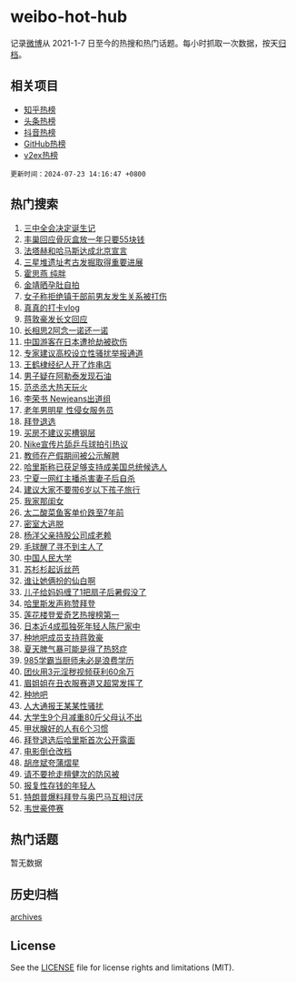 # weibo-hot-hub

记录[微博](https://www.weibo.com)从 2021-1-7 日至今的热搜和热门话题。每小时抓取一次数据，按天[归档](archives)。

## 相关项目

- [知乎热榜](https://github.com/lonnyzhang423/zhihu-hot-hub)
- [头条热榜](https://github.com/lonnyzhang423/toutiao-hot-hub)
- [抖音热榜](https://github.com/lonnyzhang423/douyin-hot-hub)
- [GitHub热榜](https://github.com/lonnyzhang423/github-hot-hub)
- [v2ex热榜](https://github.com/lonnyzhang423/v2ex-hot-hub)


`更新时间：2024-07-23 14:16:47 +0800`

## 热门搜索

1. [三中全会决定诞生记](https://m.weibo.cn/search?containerid=100103type%3D1%26t%3D10%26q%3D%23%E4%B8%89%E4%B8%AD%E5%85%A8%E4%BC%9A%E5%86%B3%E5%AE%9A%E8%AF%9E%E7%94%9F%E8%AE%B0%23&stream_entry_id=51&isnewpage=1&extparam=seat%3D1%26filter_type%3Drealtimehot%26stream_entry_id%3D51%26c_type%3D51%26pos%3D0%26q%3D%2523%25E4%25B8%2589%25E4%25B8%25AD%25E5%2585%25A8%25E4%25BC%259A%25E5%2586%25B3%25E5%25AE%259A%25E8%25AF%259E%25E7%2594%259F%25E8%25AE%25B0%2523%26cate%3D10103%26dgr%3D0%26display_time%3D1721715406%26pre_seqid%3D1721715406452026659147)
1. [丰巢回应骨灰盒放一年只要55块钱](https://m.weibo.cn/search?containerid=100103type%3D1%26t%3D10%26q%3D%23%E4%B8%B0%E5%B7%A2%E5%9B%9E%E5%BA%94%E9%AA%A8%E7%81%B0%E7%9B%92%E6%94%BE%E4%B8%80%E5%B9%B4%E5%8F%AA%E8%A6%8155%E5%9D%97%E9%92%B1%23&stream_entry_id=31&isnewpage=1&extparam=seat%3D1%26q%3D%2523%25E4%25B8%25B0%25E5%25B7%25A2%25E5%259B%259E%25E5%25BA%2594%25E9%25AA%25A8%25E7%2581%25B0%25E7%259B%2592%25E6%2594%25BE%25E4%25B8%2580%25E5%25B9%25B4%25E5%258F%25AA%25E8%25A6%258155%25E5%259D%2597%25E9%2592%25B1%2523%26dgr%3D0%26pos%3D0%26stream_entry_id%3D31%26filter_type%3Drealtimehot%26realpos%3D1%26c_type%3D31%26flag%3D2%26lcate%3D5001%26cate%3D5001%26band_rank%3D1%26display_time%3D1721715406%26pre_seqid%3D1721715406452026659147)
1. [法塔赫和哈马斯达成北京宣言](https://m.weibo.cn/search?containerid=100103type%3D1%26t%3D10%26q%3D%23%E6%B3%95%E5%A1%94%E8%B5%AB%E5%92%8C%E5%93%88%E9%A9%AC%E6%96%AF%E8%BE%BE%E6%88%90%E5%8C%97%E4%BA%AC%E5%AE%A3%E8%A8%80%23&stream_entry_id=31&isnewpage=1&extparam=seat%3D1%26q%3D%2523%25E6%25B3%2595%25E5%25A1%2594%25E8%25B5%25AB%25E5%2592%258C%25E5%2593%2588%25E9%25A9%25AC%25E6%2596%25AF%25E8%25BE%25BE%25E6%2588%2590%25E5%258C%2597%25E4%25BA%25AC%25E5%25AE%25A3%25E8%25A8%2580%2523%26dgr%3D0%26pos%3D1%26stream_entry_id%3D31%26filter_type%3Drealtimehot%26realpos%3D2%26c_type%3D31%26flag%3D0%26lcate%3D5001%26cate%3D5001%26band_rank%3D2%26display_time%3D1721715406%26pre_seqid%3D1721715406452026659147)
1. [三星堆遗址考古发掘取得重要进展](https://m.weibo.cn/search?containerid=100103type%3D1%26t%3D10%26q%3D%23%E4%B8%89%E6%98%9F%E5%A0%86%E9%81%97%E5%9D%80%E8%80%83%E5%8F%A4%E5%8F%91%E6%8E%98%E5%8F%96%E5%BE%97%E9%87%8D%E8%A6%81%E8%BF%9B%E5%B1%95%23&stream_entry_id=31&isnewpage=1&extparam=seat%3D1%26q%3D%2523%25E4%25B8%2589%25E6%2598%259F%25E5%25A0%2586%25E9%2581%2597%25E5%259D%2580%25E8%2580%2583%25E5%258F%25A4%25E5%258F%2591%25E6%258E%2598%25E5%258F%2596%25E5%25BE%2597%25E9%2587%258D%25E8%25A6%2581%25E8%25BF%259B%25E5%25B1%2595%2523%26dgr%3D0%26pos%3D2%26stream_entry_id%3D31%26filter_type%3Drealtimehot%26realpos%3D3%26c_type%3D31%26flag%3D0%26lcate%3D5001%26cate%3D5001%26band_rank%3D3%26display_time%3D1721715406%26pre_seqid%3D1721715406452026659147)
1. [霍思燕 纯胖](https://m.weibo.cn/search?containerid=100103type%3D1%26t%3D10%26q%3D%E9%9C%8D%E6%80%9D%E7%87%95+%E7%BA%AF%E8%83%96&stream_entry_id=31&isnewpage=1&extparam=seat%3D1%26q%3D%25E9%259C%258D%25E6%2580%259D%25E7%2587%2595%2520%25E7%25BA%25AF%25E8%2583%2596%26dgr%3D0%26pos%3D3%26stream_entry_id%3D31%26filter_type%3Drealtimehot%26realpos%3D4%26c_type%3D31%26flag%3D1%26lcate%3D5001%26cate%3D5001%26band_rank%3D4%26display_time%3D1721715406%26pre_seqid%3D1721715406452026659147)
1. [金靖晒孕肚自拍](https://m.weibo.cn/search?containerid=100103type%3D1%26t%3D10%26q%3D%23%E9%87%91%E9%9D%96%E6%99%92%E5%AD%95%E8%82%9A%E8%87%AA%E6%8B%8D%23&stream_entry_id=31&isnewpage=1&extparam=seat%3D1%26q%3D%2523%25E9%2587%2591%25E9%259D%2596%25E6%2599%2592%25E5%25AD%2595%25E8%2582%259A%25E8%2587%25AA%25E6%258B%258D%2523%26dgr%3D0%26pos%3D4%26stream_entry_id%3D31%26filter_type%3Drealtimehot%26realpos%3D5%26c_type%3D31%26flag%3D1%26lcate%3D5001%26cate%3D5001%26band_rank%3D5%26display_time%3D1721715406%26pre_seqid%3D1721715406452026659147)
1. [女子称拒绝镇干部前男友发生关系被打伤](https://m.weibo.cn/search?containerid=100103type%3D1%26t%3D10%26q%3D%23%E5%A5%B3%E5%AD%90%E7%A7%B0%E6%8B%92%E7%BB%9D%E9%95%87%E5%B9%B2%E9%83%A8%E5%89%8D%E7%94%B7%E5%8F%8B%E5%8F%91%E7%94%9F%E5%85%B3%E7%B3%BB%E8%A2%AB%E6%89%93%E4%BC%A4%23&stream_entry_id=31&isnewpage=1&extparam=seat%3D1%26q%3D%2523%25E5%25A5%25B3%25E5%25AD%2590%25E7%25A7%25B0%25E6%258B%2592%25E7%25BB%259D%25E9%2595%2587%25E5%25B9%25B2%25E9%2583%25A8%25E5%2589%258D%25E7%2594%25B7%25E5%258F%258B%25E5%258F%2591%25E7%2594%259F%25E5%2585%25B3%25E7%25B3%25BB%25E8%25A2%25AB%25E6%2589%2593%25E4%25BC%25A4%2523%26dgr%3D0%26pos%3D5%26stream_entry_id%3D31%26filter_type%3Drealtimehot%26realpos%3D6%26c_type%3D31%26flag%3D2%26lcate%3D5001%26cate%3D5001%26band_rank%3D6%26display_time%3D1721715406%26pre_seqid%3D1721715406452026659147)
1. [真真的打卡vlog](https://m.weibo.cn/search?containerid=100103type%3D1%26t%3D10%26q%3D%23%E7%9C%9F%E7%9C%9F%E7%9A%84%E6%89%93%E5%8D%A1vlog%23&stream_entry_id=31&isnewpage=1&extparam=seat%3D1%26stream_entry_id%3D31%26dgr%3D0%26pos%3D6%26adid%3D246561%26is_ad_pos%3D1%26filter_type%3Drealtimehot%26c_type%3D31%26q%3D%2523%25E7%259C%259F%25E7%259C%259F%25E7%259A%2584%25E6%2589%2593%25E5%258D%25A1vlog%2523%26lcate%3D5001%26cate%3D5001%26band_rank%3D7%26display_time%3D1721715406%26pre_seqid%3D1721715406452026659147)
1. [蒋敦豪发长文回应](https://m.weibo.cn/search?containerid=100103type%3D1%26t%3D10%26q%3D%23%E8%92%8B%E6%95%A6%E8%B1%AA%E5%8F%91%E9%95%BF%E6%96%87%E5%9B%9E%E5%BA%94%23&stream_entry_id=31&isnewpage=1&extparam=seat%3D1%26q%3D%2523%25E8%2592%258B%25E6%2595%25A6%25E8%25B1%25AA%25E5%258F%2591%25E9%2595%25BF%25E6%2596%2587%25E5%259B%259E%25E5%25BA%2594%2523%26dgr%3D0%26pos%3D7%26stream_entry_id%3D31%26filter_type%3Drealtimehot%26realpos%3D7%26c_type%3D31%26flag%3D16%26lcate%3D5001%26cate%3D5001%26band_rank%3D7%26display_time%3D1721715406%26pre_seqid%3D1721715406452026659147)
1. [长相思2阿念一诺还一诺](https://m.weibo.cn/search?containerid=100103type%3D1%26t%3D10%26q%3D%23%E9%95%BF%E7%9B%B8%E6%80%9D2%E9%98%BF%E5%BF%B5%E4%B8%80%E8%AF%BA%E8%BF%98%E4%B8%80%E8%AF%BA%23&stream_entry_id=31&isnewpage=1&extparam=seat%3D1%26q%3D%2523%25E9%2595%25BF%25E7%259B%25B8%25E6%2580%259D2%25E9%2598%25BF%25E5%25BF%25B5%25E4%25B8%2580%25E8%25AF%25BA%25E8%25BF%2598%25E4%25B8%2580%25E8%25AF%25BA%2523%26dgr%3D0%26pos%3D8%26stream_entry_id%3D31%26filter_type%3Drealtimehot%26realpos%3D8%26c_type%3D31%26flag%3D1%26lcate%3D5001%26cate%3D5001%26band_rank%3D8%26display_time%3D1721715406%26pre_seqid%3D1721715406452026659147)
1. [中国游客在日本遭抢劫被砍伤](https://m.weibo.cn/search?containerid=100103type%3D1%26t%3D10%26q%3D%23%E4%B8%AD%E5%9B%BD%E6%B8%B8%E5%AE%A2%E5%9C%A8%E6%97%A5%E6%9C%AC%E9%81%AD%E6%8A%A2%E5%8A%AB%E8%A2%AB%E7%A0%8D%E4%BC%A4%23&stream_entry_id=31&isnewpage=1&extparam=seat%3D1%26q%3D%2523%25E4%25B8%25AD%25E5%259B%25BD%25E6%25B8%25B8%25E5%25AE%25A2%25E5%259C%25A8%25E6%2597%25A5%25E6%259C%25AC%25E9%2581%25AD%25E6%258A%25A2%25E5%258A%25AB%25E8%25A2%25AB%25E7%25A0%258D%25E4%25BC%25A4%2523%26dgr%3D0%26pos%3D9%26stream_entry_id%3D31%26filter_type%3Drealtimehot%26realpos%3D9%26c_type%3D31%26flag%3D0%26lcate%3D5001%26cate%3D5001%26band_rank%3D9%26display_time%3D1721715406%26pre_seqid%3D1721715406452026659147)
1. [专家建议高校设立性骚扰举报通道](https://m.weibo.cn/search?containerid=100103type%3D1%26t%3D10%26q%3D%23%E4%B8%93%E5%AE%B6%E5%BB%BA%E8%AE%AE%E9%AB%98%E6%A0%A1%E8%AE%BE%E7%AB%8B%E6%80%A7%E9%AA%9A%E6%89%B0%E4%B8%BE%E6%8A%A5%E9%80%9A%E9%81%93%23&stream_entry_id=31&isnewpage=1&extparam=seat%3D1%26q%3D%2523%25E4%25B8%2593%25E5%25AE%25B6%25E5%25BB%25BA%25E8%25AE%25AE%25E9%25AB%2598%25E6%25A0%25A1%25E8%25AE%25BE%25E7%25AB%258B%25E6%2580%25A7%25E9%25AA%259A%25E6%2589%25B0%25E4%25B8%25BE%25E6%258A%25A5%25E9%2580%259A%25E9%2581%2593%2523%26dgr%3D0%26pos%3D10%26stream_entry_id%3D31%26filter_type%3Drealtimehot%26realpos%3D10%26c_type%3D31%26flag%3D1%26lcate%3D5001%26cate%3D5001%26band_rank%3D10%26display_time%3D1721715406%26pre_seqid%3D1721715406452026659147)
1. [王鹤棣经纪人开了炸串店](https://m.weibo.cn/search?containerid=100103type%3D1%26t%3D10%26q%3D%23%E7%8E%8B%E9%B9%A4%E6%A3%A3%E7%BB%8F%E7%BA%AA%E4%BA%BA%E5%BC%80%E4%BA%86%E7%82%B8%E4%B8%B2%E5%BA%97%23&stream_entry_id=31&isnewpage=1&extparam=seat%3D1%26q%3D%2523%25E7%258E%258B%25E9%25B9%25A4%25E6%25A3%25A3%25E7%25BB%258F%25E7%25BA%25AA%25E4%25BA%25BA%25E5%25BC%2580%25E4%25BA%2586%25E7%2582%25B8%25E4%25B8%25B2%25E5%25BA%2597%2523%26dgr%3D0%26pos%3D11%26stream_entry_id%3D31%26filter_type%3Drealtimehot%26realpos%3D11%26c_type%3D31%26flag%3D2%26lcate%3D5001%26cate%3D5001%26band_rank%3D11%26display_time%3D1721715406%26pre_seqid%3D1721715406452026659147)
1. [男子疑在阿勒泰发现石油](https://m.weibo.cn/search?containerid=100103type%3D1%26t%3D10%26q%3D%23%E7%94%B7%E5%AD%90%E7%96%91%E5%9C%A8%E9%98%BF%E5%8B%92%E6%B3%B0%E5%8F%91%E7%8E%B0%E7%9F%B3%E6%B2%B9%23&stream_entry_id=31&isnewpage=1&extparam=seat%3D1%26q%3D%2523%25E7%2594%25B7%25E5%25AD%2590%25E7%2596%2591%25E5%259C%25A8%25E9%2598%25BF%25E5%258B%2592%25E6%25B3%25B0%25E5%258F%2591%25E7%258E%25B0%25E7%259F%25B3%25E6%25B2%25B9%2523%26dgr%3D0%26pos%3D12%26stream_entry_id%3D31%26filter_type%3Drealtimehot%26realpos%3D12%26c_type%3D31%26flag%3D1%26lcate%3D5001%26cate%3D5001%26band_rank%3D12%26display_time%3D1721715406%26pre_seqid%3D1721715406452026659147)
1. [范丞丞大热天玩火](https://m.weibo.cn/search?containerid=100103type%3D1%26t%3D10%26q%3D%23%E8%8C%83%E4%B8%9E%E4%B8%9E%E5%A4%A7%E7%83%AD%E5%A4%A9%E7%8E%A9%E7%81%AB%23&stream_entry_id=31&isnewpage=1&extparam=seat%3D1%26q%3D%2523%25E8%258C%2583%25E4%25B8%259E%25E4%25B8%259E%25E5%25A4%25A7%25E7%2583%25AD%25E5%25A4%25A9%25E7%258E%25A9%25E7%2581%25AB%2523%26band_rank%3D13%26pos%3D13%26adid%3D246697%26stream_entry_id%3D31%26filter_type%3Drealtimehot%26realpos%3D13%26c_type%3D31%26flag%3D0%26lcate%3D5001%26cate%3D5001%26dgr%3D0%26display_time%3D1721715406%26pre_seqid%3D1721715406452026659147)
1. [李荣书 Newjeans出道组](https://m.weibo.cn/search?containerid=100103type%3D1%26t%3D10%26q%3D%E6%9D%8E%E8%8D%A3%E4%B9%A6+Newjeans%E5%87%BA%E9%81%93%E7%BB%84&stream_entry_id=31&isnewpage=1&extparam=seat%3D1%26q%3D%25E6%259D%258E%25E8%258D%25A3%25E4%25B9%25A6%2520Newjeans%25E5%2587%25BA%25E9%2581%2593%25E7%25BB%2584%26dgr%3D0%26pos%3D14%26stream_entry_id%3D31%26filter_type%3Drealtimehot%26realpos%3D14%26c_type%3D31%26flag%3D1%26lcate%3D5001%26cate%3D5001%26band_rank%3D14%26display_time%3D1721715406%26pre_seqid%3D1721715406452026659147)
1. [老年男明星 性侵女服务员](https://m.weibo.cn/search?containerid=100103type%3D1%26t%3D10%26q%3D%E8%80%81%E5%B9%B4%E7%94%B7%E6%98%8E%E6%98%9F+%E6%80%A7%E4%BE%B5%E5%A5%B3%E6%9C%8D%E5%8A%A1%E5%91%98&stream_entry_id=31&isnewpage=1&extparam=seat%3D1%26q%3D%25E8%2580%2581%25E5%25B9%25B4%25E7%2594%25B7%25E6%2598%258E%25E6%2598%259F%2520%25E6%2580%25A7%25E4%25BE%25B5%25E5%25A5%25B3%25E6%259C%258D%25E5%258A%25A1%25E5%2591%2598%26dgr%3D0%26pos%3D15%26stream_entry_id%3D31%26filter_type%3Drealtimehot%26realpos%3D15%26c_type%3D31%26flag%3D0%26lcate%3D5001%26cate%3D5001%26band_rank%3D15%26display_time%3D1721715406%26pre_seqid%3D1721715406452026659147)
1. [拜登退选](https://m.weibo.cn/search?containerid=100103type%3D1%26t%3D10%26q%3D%23%E6%8B%9C%E7%99%BB%E9%80%80%E9%80%89%23&stream_entry_id=31&isnewpage=1&extparam=seat%3D1%26q%3D%2523%25E6%258B%259C%25E7%2599%25BB%25E9%2580%2580%25E9%2580%2589%2523%26dgr%3D0%26pos%3D16%26stream_entry_id%3D31%26filter_type%3Drealtimehot%26realpos%3D16%26c_type%3D31%26flag%3D0%26lcate%3D5001%26cate%3D5001%26band_rank%3D16%26display_time%3D1721715406%26pre_seqid%3D1721715406452026659147)
1. [买房不建议买槽钢层](https://m.weibo.cn/search?containerid=100103type%3D1%26t%3D10%26q%3D%E4%B9%B0%E6%88%BF%E4%B8%8D%E5%BB%BA%E8%AE%AE%E4%B9%B0%E6%A7%BD%E9%92%A2%E5%B1%82&stream_entry_id=31&isnewpage=1&extparam=seat%3D1%26q%3D%25E4%25B9%25B0%25E6%2588%25BF%25E4%25B8%258D%25E5%25BB%25BA%25E8%25AE%25AE%25E4%25B9%25B0%25E6%25A7%25BD%25E9%2592%25A2%25E5%25B1%2582%26dgr%3D0%26pos%3D17%26stream_entry_id%3D31%26filter_type%3Drealtimehot%26realpos%3D17%26c_type%3D31%26flag%3D1%26lcate%3D5001%26cate%3D5001%26band_rank%3D17%26display_time%3D1721715406%26pre_seqid%3D1721715406452026659147)
1. [Nike宣传片舔乒乓球拍引热议](https://m.weibo.cn/search?containerid=100103type%3D1%26t%3D10%26q%3D%23Nike%E5%AE%A3%E4%BC%A0%E7%89%87%E8%88%94%E4%B9%92%E4%B9%93%E7%90%83%E6%8B%8D%E5%BC%95%E7%83%AD%E8%AE%AE%23&stream_entry_id=31&isnewpage=1&extparam=seat%3D1%26q%3D%2523Nike%25E5%25AE%25A3%25E4%25BC%25A0%25E7%2589%2587%25E8%2588%2594%25E4%25B9%2592%25E4%25B9%2593%25E7%2590%2583%25E6%258B%258D%25E5%25BC%2595%25E7%2583%25AD%25E8%25AE%25AE%2523%26dgr%3D0%26pos%3D18%26stream_entry_id%3D31%26filter_type%3Drealtimehot%26realpos%3D18%26c_type%3D31%26flag%3D0%26lcate%3D5001%26cate%3D5001%26band_rank%3D18%26display_time%3D1721715406%26pre_seqid%3D1721715406452026659147)
1. [教师在产假期间被公示解聘](https://m.weibo.cn/search?containerid=100103type%3D1%26t%3D10%26q%3D%23%E6%95%99%E5%B8%88%E5%9C%A8%E4%BA%A7%E5%81%87%E6%9C%9F%E9%97%B4%E8%A2%AB%E5%85%AC%E7%A4%BA%E8%A7%A3%E8%81%98%23&stream_entry_id=31&isnewpage=1&extparam=seat%3D1%26q%3D%2523%25E6%2595%2599%25E5%25B8%2588%25E5%259C%25A8%25E4%25BA%25A7%25E5%2581%2587%25E6%259C%259F%25E9%2597%25B4%25E8%25A2%25AB%25E5%2585%25AC%25E7%25A4%25BA%25E8%25A7%25A3%25E8%2581%2598%2523%26dgr%3D0%26pos%3D19%26stream_entry_id%3D31%26filter_type%3Drealtimehot%26realpos%3D19%26c_type%3D31%26flag%3D2%26lcate%3D5001%26cate%3D5001%26band_rank%3D19%26display_time%3D1721715406%26pre_seqid%3D1721715406452026659147)
1. [哈里斯称已获足够支持成美国总统候选人](https://m.weibo.cn/search?containerid=100103type%3D1%26t%3D10%26q%3D%23%E5%93%88%E9%87%8C%E6%96%AF%E7%A7%B0%E5%B7%B2%E8%8E%B7%E8%B6%B3%E5%A4%9F%E6%94%AF%E6%8C%81%E6%88%90%E7%BE%8E%E5%9B%BD%E6%80%BB%E7%BB%9F%E5%80%99%E9%80%89%E4%BA%BA%23&stream_entry_id=31&isnewpage=1&extparam=seat%3D1%26q%3D%2523%25E5%2593%2588%25E9%2587%258C%25E6%2596%25AF%25E7%25A7%25B0%25E5%25B7%25B2%25E8%258E%25B7%25E8%25B6%25B3%25E5%25A4%259F%25E6%2594%25AF%25E6%258C%2581%25E6%2588%2590%25E7%25BE%258E%25E5%259B%25BD%25E6%2580%25BB%25E7%25BB%259F%25E5%2580%2599%25E9%2580%2589%25E4%25BA%25BA%2523%26dgr%3D0%26pos%3D20%26stream_entry_id%3D31%26filter_type%3Drealtimehot%26realpos%3D20%26c_type%3D31%26flag%3D0%26lcate%3D5001%26cate%3D5001%26band_rank%3D20%26display_time%3D1721715406%26pre_seqid%3D1721715406452026659147)
1. [宁夏一网红主播杀害妻子后自杀](https://m.weibo.cn/search?containerid=100103type%3D1%26t%3D10%26q%3D%23%E5%AE%81%E5%A4%8F%E4%B8%80%E7%BD%91%E7%BA%A2%E4%B8%BB%E6%92%AD%E6%9D%80%E5%AE%B3%E5%A6%BB%E5%AD%90%E5%90%8E%E8%87%AA%E6%9D%80%23&stream_entry_id=31&isnewpage=1&extparam=seat%3D1%26q%3D%2523%25E5%25AE%2581%25E5%25A4%258F%25E4%25B8%2580%25E7%25BD%2591%25E7%25BA%25A2%25E4%25B8%25BB%25E6%2592%25AD%25E6%259D%2580%25E5%25AE%25B3%25E5%25A6%25BB%25E5%25AD%2590%25E5%2590%258E%25E8%2587%25AA%25E6%259D%2580%2523%26dgr%3D0%26pos%3D21%26stream_entry_id%3D31%26filter_type%3Drealtimehot%26realpos%3D21%26c_type%3D31%26flag%3D1%26lcate%3D5001%26cate%3D5001%26band_rank%3D21%26display_time%3D1721715406%26pre_seqid%3D1721715406452026659147)
1. [建议大家不要带6岁以下孩子旅行](https://m.weibo.cn/search?containerid=100103type%3D1%26t%3D10%26q%3D%23%E5%BB%BA%E8%AE%AE%E5%A4%A7%E5%AE%B6%E4%B8%8D%E8%A6%81%E5%B8%A66%E5%B2%81%E4%BB%A5%E4%B8%8B%E5%AD%A9%E5%AD%90%E6%97%85%E8%A1%8C%23&stream_entry_id=31&isnewpage=1&extparam=seat%3D1%26q%3D%2523%25E5%25BB%25BA%25E8%25AE%25AE%25E5%25A4%25A7%25E5%25AE%25B6%25E4%25B8%258D%25E8%25A6%2581%25E5%25B8%25A66%25E5%25B2%2581%25E4%25BB%25A5%25E4%25B8%258B%25E5%25AD%25A9%25E5%25AD%2590%25E6%2597%2585%25E8%25A1%258C%2523%26dgr%3D0%26pos%3D22%26stream_entry_id%3D31%26filter_type%3Drealtimehot%26realpos%3D22%26c_type%3D31%26flag%3D2%26lcate%3D5001%26cate%3D5001%26band_rank%3D22%26display_time%3D1721715406%26pre_seqid%3D1721715406452026659147)
1. [我家那闺女](https://m.weibo.cn/search?containerid=100103type%3D1%26t%3D10%26q%3D%E6%88%91%E5%AE%B6%E9%82%A3%E9%97%BA%E5%A5%B3&stream_entry_id=31&isnewpage=1&extparam=seat%3D1%26q%3D%25E6%2588%2591%25E5%25AE%25B6%25E9%2582%25A3%25E9%2597%25BA%25E5%25A5%25B3%26dgr%3D0%26pos%3D23%26stream_entry_id%3D31%26filter_type%3Drealtimehot%26realpos%3D23%26c_type%3D31%26flag%3D1%26lcate%3D5001%26cate%3D5001%26band_rank%3D23%26display_time%3D1721715406%26pre_seqid%3D1721715406452026659147)
1. [太二酸菜鱼客单价跌至7年前](https://m.weibo.cn/search?containerid=100103type%3D1%26t%3D10%26q%3D%23%E5%A4%AA%E4%BA%8C%E9%85%B8%E8%8F%9C%E9%B1%BC%E5%AE%A2%E5%8D%95%E4%BB%B7%E8%B7%8C%E8%87%B37%E5%B9%B4%E5%89%8D%23&stream_entry_id=31&isnewpage=1&extparam=seat%3D1%26q%3D%2523%25E5%25A4%25AA%25E4%25BA%258C%25E9%2585%25B8%25E8%258F%259C%25E9%25B1%25BC%25E5%25AE%25A2%25E5%258D%2595%25E4%25BB%25B7%25E8%25B7%258C%25E8%2587%25B37%25E5%25B9%25B4%25E5%2589%258D%2523%26dgr%3D0%26pos%3D24%26stream_entry_id%3D31%26filter_type%3Drealtimehot%26realpos%3D24%26c_type%3D31%26flag%3D0%26lcate%3D5001%26cate%3D5001%26band_rank%3D24%26display_time%3D1721715406%26pre_seqid%3D1721715406452026659147)
1. [密室大逃脱](https://m.weibo.cn/search?containerid=100103type%3D1%26t%3D10%26q%3D%E5%AF%86%E5%AE%A4%E5%A4%A7%E9%80%83%E8%84%B1&stream_entry_id=31&isnewpage=1&extparam=seat%3D1%26q%3D%25E5%25AF%2586%25E5%25AE%25A4%25E5%25A4%25A7%25E9%2580%2583%25E8%2584%25B1%26dgr%3D0%26pos%3D25%26stream_entry_id%3D31%26filter_type%3Drealtimehot%26realpos%3D25%26c_type%3D31%26flag%3D1%26lcate%3D5001%26cate%3D5001%26band_rank%3D25%26display_time%3D1721715406%26pre_seqid%3D1721715406452026659147)
1. [杨洋父亲持股公司成老赖](https://m.weibo.cn/search?containerid=100103type%3D1%26t%3D10%26q%3D%23%E6%9D%A8%E6%B4%8B%E7%88%B6%E4%BA%B2%E6%8C%81%E8%82%A1%E5%85%AC%E5%8F%B8%E6%88%90%E8%80%81%E8%B5%96%23&stream_entry_id=31&isnewpage=1&extparam=seat%3D1%26q%3D%2523%25E6%259D%25A8%25E6%25B4%258B%25E7%2588%25B6%25E4%25BA%25B2%25E6%258C%2581%25E8%2582%25A1%25E5%2585%25AC%25E5%258F%25B8%25E6%2588%2590%25E8%2580%2581%25E8%25B5%2596%2523%26dgr%3D0%26pos%3D26%26stream_entry_id%3D31%26filter_type%3Drealtimehot%26realpos%3D26%26c_type%3D31%26flag%3D0%26lcate%3D5001%26cate%3D5001%26band_rank%3D26%26display_time%3D1721715406%26pre_seqid%3D1721715406452026659147)
1. [毛球醒了寻不到主人了](https://m.weibo.cn/search?containerid=100103type%3D1%26t%3D10%26q%3D%23%E6%AF%9B%E7%90%83%E9%86%92%E4%BA%86%E5%AF%BB%E4%B8%8D%E5%88%B0%E4%B8%BB%E4%BA%BA%E4%BA%86%23&stream_entry_id=31&isnewpage=1&extparam=seat%3D1%26q%3D%2523%25E6%25AF%259B%25E7%2590%2583%25E9%2586%2592%25E4%25BA%2586%25E5%25AF%25BB%25E4%25B8%258D%25E5%2588%25B0%25E4%25B8%25BB%25E4%25BA%25BA%25E4%25BA%2586%2523%26dgr%3D0%26pos%3D27%26stream_entry_id%3D31%26filter_type%3Drealtimehot%26realpos%3D27%26c_type%3D31%26flag%3D0%26lcate%3D5001%26cate%3D5001%26band_rank%3D27%26display_time%3D1721715406%26pre_seqid%3D1721715406452026659147)
1. [中国人民大学](https://m.weibo.cn/search?containerid=100103type%3D1%26t%3D10%26q%3D%E4%B8%AD%E5%9B%BD%E4%BA%BA%E6%B0%91%E5%A4%A7%E5%AD%A6&stream_entry_id=31&isnewpage=1&extparam=seat%3D1%26q%3D%25E4%25B8%25AD%25E5%259B%25BD%25E4%25BA%25BA%25E6%25B0%2591%25E5%25A4%25A7%25E5%25AD%25A6%26dgr%3D0%26pos%3D28%26stream_entry_id%3D31%26filter_type%3Drealtimehot%26realpos%3D28%26c_type%3D31%26flag%3D0%26lcate%3D5001%26cate%3D5001%26band_rank%3D28%26display_time%3D1721715406%26pre_seqid%3D1721715406452026659147)
1. [苏杉杉起诉丝芭](https://m.weibo.cn/search?containerid=100103type%3D1%26t%3D10%26q%3D%23%E8%8B%8F%E6%9D%89%E6%9D%89%E8%B5%B7%E8%AF%89%E4%B8%9D%E8%8A%AD%23&stream_entry_id=31&isnewpage=1&extparam=seat%3D1%26q%3D%2523%25E8%258B%258F%25E6%259D%2589%25E6%259D%2589%25E8%25B5%25B7%25E8%25AF%2589%25E4%25B8%259D%25E8%258A%25AD%2523%26dgr%3D0%26pos%3D29%26stream_entry_id%3D31%26filter_type%3Drealtimehot%26realpos%3D29%26c_type%3D31%26flag%3D1%26lcate%3D5001%26cate%3D5001%26band_rank%3D29%26display_time%3D1721715406%26pre_seqid%3D1721715406452026659147)
1. [谁让她俩扮的仙白啊](https://m.weibo.cn/search?containerid=100103type%3D1%26t%3D10%26q%3D%23%E8%B0%81%E8%AE%A9%E5%A5%B9%E4%BF%A9%E6%89%AE%E7%9A%84%E4%BB%99%E7%99%BD%E5%95%8A%23&stream_entry_id=31&isnewpage=1&extparam=seat%3D1%26q%3D%2523%25E8%25B0%2581%25E8%25AE%25A9%25E5%25A5%25B9%25E4%25BF%25A9%25E6%2589%25AE%25E7%259A%2584%25E4%25BB%2599%25E7%2599%25BD%25E5%2595%258A%2523%26dgr%3D0%26pos%3D30%26stream_entry_id%3D31%26filter_type%3Drealtimehot%26realpos%3D30%26c_type%3D31%26flag%3D1%26lcate%3D5001%26cate%3D5001%26band_rank%3D30%26display_time%3D1721715406%26pre_seqid%3D1721715406452026659147)
1. [儿子给妈妈缠了1把扇子后暑假没了](https://m.weibo.cn/search?containerid=100103type%3D1%26t%3D10%26q%3D%23%E5%84%BF%E5%AD%90%E7%BB%99%E5%A6%88%E5%A6%88%E7%BC%A0%E4%BA%861%E6%8A%8A%E6%89%87%E5%AD%90%E5%90%8E%E6%9A%91%E5%81%87%E6%B2%A1%E4%BA%86%23&stream_entry_id=31&isnewpage=1&extparam=seat%3D1%26q%3D%2523%25E5%2584%25BF%25E5%25AD%2590%25E7%25BB%2599%25E5%25A6%2588%25E5%25A6%2588%25E7%25BC%25A0%25E4%25BA%25861%25E6%258A%258A%25E6%2589%2587%25E5%25AD%2590%25E5%2590%258E%25E6%259A%2591%25E5%2581%2587%25E6%25B2%25A1%25E4%25BA%2586%2523%26dgr%3D0%26pos%3D31%26stream_entry_id%3D31%26filter_type%3Drealtimehot%26realpos%3D31%26c_type%3D31%26flag%3D0%26lcate%3D5001%26cate%3D5001%26band_rank%3D31%26display_time%3D1721715406%26pre_seqid%3D1721715406452026659147)
1. [哈里斯发声称赞拜登](https://m.weibo.cn/search?containerid=100103type%3D1%26t%3D10%26q%3D%23%E5%93%88%E9%87%8C%E6%96%AF%E5%8F%91%E5%A3%B0%E7%A7%B0%E8%B5%9E%E6%8B%9C%E7%99%BB%23&stream_entry_id=31&isnewpage=1&extparam=seat%3D1%26q%3D%2523%25E5%2593%2588%25E9%2587%258C%25E6%2596%25AF%25E5%258F%2591%25E5%25A3%25B0%25E7%25A7%25B0%25E8%25B5%259E%25E6%258B%259C%25E7%2599%25BB%2523%26dgr%3D0%26pos%3D32%26stream_entry_id%3D31%26filter_type%3Drealtimehot%26realpos%3D32%26c_type%3D31%26flag%3D0%26lcate%3D5001%26cate%3D5001%26band_rank%3D32%26display_time%3D1721715406%26pre_seqid%3D1721715406452026659147)
1. [莲花楼登爱奇艺热搜榜第一](https://m.weibo.cn/search?containerid=100103type%3D1%26t%3D10%26q%3D%23%E8%8E%B2%E8%8A%B1%E6%A5%BC%E7%99%BB%E7%88%B1%E5%A5%87%E8%89%BA%E7%83%AD%E6%90%9C%E6%A6%9C%E7%AC%AC%E4%B8%80%23&stream_entry_id=31&isnewpage=1&extparam=seat%3D1%26q%3D%2523%25E8%258E%25B2%25E8%258A%25B1%25E6%25A5%25BC%25E7%2599%25BB%25E7%2588%25B1%25E5%25A5%2587%25E8%2589%25BA%25E7%2583%25AD%25E6%2590%259C%25E6%25A6%259C%25E7%25AC%25AC%25E4%25B8%2580%2523%26dgr%3D0%26pos%3D33%26stream_entry_id%3D31%26filter_type%3Drealtimehot%26realpos%3D33%26c_type%3D31%26flag%3D0%26lcate%3D5001%26cate%3D5001%26band_rank%3D33%26display_time%3D1721715406%26pre_seqid%3D1721715406452026659147)
1. [日本近4成孤独死年轻人陈尸家中](https://m.weibo.cn/search?containerid=100103type%3D1%26t%3D10%26q%3D%23%E6%97%A5%E6%9C%AC%E8%BF%914%E6%88%90%E5%AD%A4%E7%8B%AC%E6%AD%BB%E5%B9%B4%E8%BD%BB%E4%BA%BA%E9%99%88%E5%B0%B8%E5%AE%B6%E4%B8%AD%23&stream_entry_id=31&isnewpage=1&extparam=seat%3D1%26q%3D%2523%25E6%2597%25A5%25E6%259C%25AC%25E8%25BF%25914%25E6%2588%2590%25E5%25AD%25A4%25E7%258B%25AC%25E6%25AD%25BB%25E5%25B9%25B4%25E8%25BD%25BB%25E4%25BA%25BA%25E9%2599%2588%25E5%25B0%25B8%25E5%25AE%25B6%25E4%25B8%25AD%2523%26dgr%3D0%26pos%3D34%26stream_entry_id%3D31%26filter_type%3Drealtimehot%26realpos%3D34%26c_type%3D31%26flag%3D0%26lcate%3D5001%26cate%3D5001%26band_rank%3D34%26display_time%3D1721715406%26pre_seqid%3D1721715406452026659147)
1. [种地吧成员支持蒋敦豪](https://m.weibo.cn/search?containerid=100103type%3D1%26t%3D10%26q%3D%23%E7%A7%8D%E5%9C%B0%E5%90%A7%E6%88%90%E5%91%98%E6%94%AF%E6%8C%81%E8%92%8B%E6%95%A6%E8%B1%AA%23&stream_entry_id=31&isnewpage=1&extparam=seat%3D1%26q%3D%2523%25E7%25A7%258D%25E5%259C%25B0%25E5%2590%25A7%25E6%2588%2590%25E5%2591%2598%25E6%2594%25AF%25E6%258C%2581%25E8%2592%258B%25E6%2595%25A6%25E8%25B1%25AA%2523%26dgr%3D0%26pos%3D35%26stream_entry_id%3D31%26filter_type%3Drealtimehot%26realpos%3D35%26c_type%3D31%26flag%3D0%26lcate%3D5001%26cate%3D5001%26band_rank%3D35%26display_time%3D1721715406%26pre_seqid%3D1721715406452026659147)
1. [夏天脾气暴可能是得了热怒症](https://m.weibo.cn/search?containerid=100103type%3D1%26t%3D10%26q%3D%23%E5%A4%8F%E5%A4%A9%E8%84%BE%E6%B0%94%E6%9A%B4%E5%8F%AF%E8%83%BD%E6%98%AF%E5%BE%97%E4%BA%86%E7%83%AD%E6%80%92%E7%97%87%23&stream_entry_id=31&isnewpage=1&extparam=seat%3D1%26q%3D%2523%25E5%25A4%258F%25E5%25A4%25A9%25E8%2584%25BE%25E6%25B0%2594%25E6%259A%25B4%25E5%258F%25AF%25E8%2583%25BD%25E6%2598%25AF%25E5%25BE%2597%25E4%25BA%2586%25E7%2583%25AD%25E6%2580%2592%25E7%2597%2587%2523%26dgr%3D0%26pos%3D36%26stream_entry_id%3D31%26filter_type%3Drealtimehot%26realpos%3D36%26c_type%3D31%26flag%3D1%26lcate%3D5001%26cate%3D5001%26band_rank%3D36%26display_time%3D1721715406%26pre_seqid%3D1721715406452026659147)
1. [985学霸当厨师未必是浪费学历](https://m.weibo.cn/search?containerid=100103type%3D1%26t%3D10%26q%3D%23985%E5%AD%A6%E9%9C%B8%E5%BD%93%E5%8E%A8%E5%B8%88%E6%9C%AA%E5%BF%85%E6%98%AF%E6%B5%AA%E8%B4%B9%E5%AD%A6%E5%8E%86%23&stream_entry_id=31&isnewpage=1&extparam=seat%3D1%26q%3D%2523985%25E5%25AD%25A6%25E9%259C%25B8%25E5%25BD%2593%25E5%258E%25A8%25E5%25B8%2588%25E6%259C%25AA%25E5%25BF%2585%25E6%2598%25AF%25E6%25B5%25AA%25E8%25B4%25B9%25E5%25AD%25A6%25E5%258E%2586%2523%26dgr%3D0%26pos%3D37%26stream_entry_id%3D31%26filter_type%3Drealtimehot%26realpos%3D37%26c_type%3D31%26flag%3D0%26lcate%3D5001%26cate%3D5001%26band_rank%3D37%26display_time%3D1721715406%26pre_seqid%3D1721715406452026659147)
1. [团伙用3元淫秽视频获利60余万](https://m.weibo.cn/search?containerid=100103type%3D1%26t%3D10%26q%3D%23%E5%9B%A2%E4%BC%99%E7%94%A83%E5%85%83%E6%B7%AB%E7%A7%BD%E8%A7%86%E9%A2%91%E8%8E%B7%E5%88%A960%E4%BD%99%E4%B8%87%23&stream_entry_id=31&isnewpage=1&extparam=seat%3D1%26q%3D%2523%25E5%259B%25A2%25E4%25BC%2599%25E7%2594%25A83%25E5%2585%2583%25E6%25B7%25AB%25E7%25A7%25BD%25E8%25A7%2586%25E9%25A2%2591%25E8%258E%25B7%25E5%2588%25A960%25E4%25BD%2599%25E4%25B8%2587%2523%26dgr%3D0%26pos%3D38%26stream_entry_id%3D31%26filter_type%3Drealtimehot%26realpos%3D38%26c_type%3D31%26flag%3D0%26lcate%3D5001%26cate%3D5001%26band_rank%3D38%26display_time%3D1721715406%26pre_seqid%3D1721715406452026659147)
1. [眉姐姐在丑衣服赛道又超常发挥了](https://m.weibo.cn/search?containerid=100103type%3D1%26t%3D10%26q%3D%23%E7%9C%89%E5%A7%90%E5%A7%90%E5%9C%A8%E4%B8%91%E8%A1%A3%E6%9C%8D%E8%B5%9B%E9%81%93%E5%8F%88%E8%B6%85%E5%B8%B8%E5%8F%91%E6%8C%A5%E4%BA%86%23&stream_entry_id=31&isnewpage=1&extparam=seat%3D1%26q%3D%2523%25E7%259C%2589%25E5%25A7%2590%25E5%25A7%2590%25E5%259C%25A8%25E4%25B8%2591%25E8%25A1%25A3%25E6%259C%258D%25E8%25B5%259B%25E9%2581%2593%25E5%258F%2588%25E8%25B6%2585%25E5%25B8%25B8%25E5%258F%2591%25E6%258C%25A5%25E4%25BA%2586%2523%26dgr%3D0%26pos%3D39%26stream_entry_id%3D31%26filter_type%3Drealtimehot%26realpos%3D39%26c_type%3D31%26flag%3D0%26lcate%3D5001%26cate%3D5001%26band_rank%3D39%26display_time%3D1721715406%26pre_seqid%3D1721715406452026659147)
1. [种地吧](https://m.weibo.cn/search?containerid=100103type%3D1%26t%3D10%26q%3D%E7%A7%8D%E5%9C%B0%E5%90%A7&stream_entry_id=31&isnewpage=1&extparam=seat%3D1%26q%3D%25E7%25A7%258D%25E5%259C%25B0%25E5%2590%25A7%26dgr%3D0%26pos%3D40%26stream_entry_id%3D31%26filter_type%3Drealtimehot%26realpos%3D40%26c_type%3D31%26flag%3D0%26lcate%3D5001%26cate%3D5001%26band_rank%3D40%26display_time%3D1721715406%26pre_seqid%3D1721715406452026659147)
1. [人大通报王某某性骚扰](https://m.weibo.cn/search?containerid=100103type%3D1%26t%3D10%26q%3D%23%E4%BA%BA%E5%A4%A7%E9%80%9A%E6%8A%A5%E7%8E%8B%E6%9F%90%E6%9F%90%E6%80%A7%E9%AA%9A%E6%89%B0%23&stream_entry_id=31&isnewpage=1&extparam=seat%3D1%26q%3D%2523%25E4%25BA%25BA%25E5%25A4%25A7%25E9%2580%259A%25E6%258A%25A5%25E7%258E%258B%25E6%259F%2590%25E6%259F%2590%25E6%2580%25A7%25E9%25AA%259A%25E6%2589%25B0%2523%26dgr%3D0%26pos%3D41%26stream_entry_id%3D31%26filter_type%3Drealtimehot%26realpos%3D41%26c_type%3D31%26flag%3D0%26lcate%3D5001%26cate%3D5001%26band_rank%3D41%26display_time%3D1721715406%26pre_seqid%3D1721715406452026659147)
1. [大学生9个月减重80斤父母认不出](https://m.weibo.cn/search?containerid=100103type%3D1%26t%3D10%26q%3D%23%E5%A4%A7%E5%AD%A6%E7%94%9F9%E4%B8%AA%E6%9C%88%E5%87%8F%E9%87%8D80%E6%96%A4%E7%88%B6%E6%AF%8D%E8%AE%A4%E4%B8%8D%E5%87%BA%23&stream_entry_id=31&isnewpage=1&extparam=seat%3D1%26q%3D%2523%25E5%25A4%25A7%25E5%25AD%25A6%25E7%2594%259F9%25E4%25B8%25AA%25E6%259C%2588%25E5%2587%258F%25E9%2587%258D80%25E6%2596%25A4%25E7%2588%25B6%25E6%25AF%258D%25E8%25AE%25A4%25E4%25B8%258D%25E5%2587%25BA%2523%26dgr%3D0%26pos%3D42%26stream_entry_id%3D31%26filter_type%3Drealtimehot%26realpos%3D42%26c_type%3D31%26flag%3D0%26lcate%3D5001%26cate%3D5001%26band_rank%3D42%26display_time%3D1721715406%26pre_seqid%3D1721715406452026659147)
1. [甲状腺好的人有6个习惯](https://m.weibo.cn/search?containerid=100103type%3D1%26t%3D10%26q%3D%23%E7%94%B2%E7%8A%B6%E8%85%BA%E5%A5%BD%E7%9A%84%E4%BA%BA%E6%9C%896%E4%B8%AA%E4%B9%A0%E6%83%AF%23&stream_entry_id=31&isnewpage=1&extparam=seat%3D1%26q%3D%2523%25E7%2594%25B2%25E7%258A%25B6%25E8%2585%25BA%25E5%25A5%25BD%25E7%259A%2584%25E4%25BA%25BA%25E6%259C%25896%25E4%25B8%25AA%25E4%25B9%25A0%25E6%2583%25AF%2523%26dgr%3D0%26pos%3D43%26stream_entry_id%3D31%26filter_type%3Drealtimehot%26realpos%3D43%26c_type%3D31%26flag%3D0%26lcate%3D5001%26cate%3D5001%26band_rank%3D43%26display_time%3D1721715406%26pre_seqid%3D1721715406452026659147)
1. [拜登退选后哈里斯首次公开露面](https://m.weibo.cn/search?containerid=100103type%3D1%26t%3D10%26q%3D%23%E6%8B%9C%E7%99%BB%E9%80%80%E9%80%89%E5%90%8E%E5%93%88%E9%87%8C%E6%96%AF%E9%A6%96%E6%AC%A1%E5%85%AC%E5%BC%80%E9%9C%B2%E9%9D%A2%23&stream_entry_id=31&isnewpage=1&extparam=seat%3D1%26q%3D%2523%25E6%258B%259C%25E7%2599%25BB%25E9%2580%2580%25E9%2580%2589%25E5%2590%258E%25E5%2593%2588%25E9%2587%258C%25E6%2596%25AF%25E9%25A6%2596%25E6%25AC%25A1%25E5%2585%25AC%25E5%25BC%2580%25E9%259C%25B2%25E9%259D%25A2%2523%26dgr%3D0%26pos%3D44%26stream_entry_id%3D31%26filter_type%3Drealtimehot%26realpos%3D44%26c_type%3D31%26flag%3D0%26lcate%3D5001%26cate%3D5001%26band_rank%3D44%26display_time%3D1721715406%26pre_seqid%3D1721715406452026659147)
1. [电影倒仓改档](https://m.weibo.cn/search?containerid=100103type%3D1%26t%3D10%26q%3D%23%E7%94%B5%E5%BD%B1%E5%80%92%E4%BB%93%E6%94%B9%E6%A1%A3%23&stream_entry_id=31&isnewpage=1&extparam=seat%3D1%26q%3D%2523%25E7%2594%25B5%25E5%25BD%25B1%25E5%2580%2592%25E4%25BB%2593%25E6%2594%25B9%25E6%25A1%25A3%2523%26dgr%3D0%26pos%3D45%26stream_entry_id%3D31%26filter_type%3Drealtimehot%26realpos%3D45%26c_type%3D31%26flag%3D1%26lcate%3D5001%26cate%3D5001%26band_rank%3D45%26display_time%3D1721715406%26pre_seqid%3D1721715406452026659147)
1. [胡彦斌夸蒲熠星](https://m.weibo.cn/search?containerid=100103type%3D1%26t%3D10%26q%3D%E8%83%A1%E5%BD%A6%E6%96%8C%E5%A4%B8%E8%92%B2%E7%86%A0%E6%98%9F&stream_entry_id=31&isnewpage=1&extparam=seat%3D1%26q%3D%25E8%2583%25A1%25E5%25BD%25A6%25E6%2596%258C%25E5%25A4%25B8%25E8%2592%25B2%25E7%2586%25A0%25E6%2598%259F%26dgr%3D0%26pos%3D46%26stream_entry_id%3D31%26filter_type%3Drealtimehot%26realpos%3D46%26c_type%3D31%26flag%3D1%26lcate%3D5001%26cate%3D5001%26band_rank%3D46%26display_time%3D1721715406%26pre_seqid%3D1721715406452026659147)
1. [请不要抢走檀健次的防风被](https://m.weibo.cn/search?containerid=100103type%3D1%26t%3D10%26q%3D%23%E8%AF%B7%E4%B8%8D%E8%A6%81%E6%8A%A2%E8%B5%B0%E6%AA%80%E5%81%A5%E6%AC%A1%E7%9A%84%E9%98%B2%E9%A3%8E%E8%A2%AB%23&stream_entry_id=31&isnewpage=1&extparam=seat%3D1%26q%3D%2523%25E8%25AF%25B7%25E4%25B8%258D%25E8%25A6%2581%25E6%258A%25A2%25E8%25B5%25B0%25E6%25AA%2580%25E5%2581%25A5%25E6%25AC%25A1%25E7%259A%2584%25E9%2598%25B2%25E9%25A3%258E%25E8%25A2%25AB%2523%26dgr%3D0%26pos%3D47%26stream_entry_id%3D31%26filter_type%3Drealtimehot%26realpos%3D47%26c_type%3D31%26flag%3D1%26lcate%3D5001%26cate%3D5001%26band_rank%3D47%26display_time%3D1721715406%26pre_seqid%3D1721715406452026659147)
1. [报复性存钱的年轻人](https://m.weibo.cn/search?containerid=100103type%3D1%26t%3D10%26q%3D%23%E6%8A%A5%E5%A4%8D%E6%80%A7%E5%AD%98%E9%92%B1%E7%9A%84%E5%B9%B4%E8%BD%BB%E4%BA%BA%23&stream_entry_id=31&isnewpage=1&extparam=seat%3D1%26q%3D%2523%25E6%258A%25A5%25E5%25A4%258D%25E6%2580%25A7%25E5%25AD%2598%25E9%2592%25B1%25E7%259A%2584%25E5%25B9%25B4%25E8%25BD%25BB%25E4%25BA%25BA%2523%26dgr%3D0%26pos%3D48%26stream_entry_id%3D31%26filter_type%3Drealtimehot%26realpos%3D48%26c_type%3D31%26flag%3D1%26lcate%3D5001%26cate%3D5001%26band_rank%3D48%26display_time%3D1721715406%26pre_seqid%3D1721715406452026659147)
1. [特朗普爆料拜登与奥巴马互相讨厌](https://m.weibo.cn/search?containerid=100103type%3D1%26t%3D10%26q%3D%23%E7%89%B9%E6%9C%97%E6%99%AE%E7%88%86%E6%96%99%E6%8B%9C%E7%99%BB%E4%B8%8E%E5%A5%A5%E5%B7%B4%E9%A9%AC%E4%BA%92%E7%9B%B8%E8%AE%A8%E5%8E%8C%23&stream_entry_id=31&isnewpage=1&extparam=seat%3D1%26q%3D%2523%25E7%2589%25B9%25E6%259C%2597%25E6%2599%25AE%25E7%2588%2586%25E6%2596%2599%25E6%258B%259C%25E7%2599%25BB%25E4%25B8%258E%25E5%25A5%25A5%25E5%25B7%25B4%25E9%25A9%25AC%25E4%25BA%2592%25E7%259B%25B8%25E8%25AE%25A8%25E5%258E%258C%2523%26dgr%3D0%26pos%3D49%26stream_entry_id%3D31%26filter_type%3Drealtimehot%26realpos%3D49%26c_type%3D31%26flag%3D1%26lcate%3D5001%26cate%3D5001%26band_rank%3D49%26display_time%3D1721715406%26pre_seqid%3D1721715406452026659147)
1. [韦世豪停赛](https://m.weibo.cn/search?containerid=100103type%3D1%26t%3D10%26q%3D%E9%9F%A6%E4%B8%96%E8%B1%AA%E5%81%9C%E8%B5%9B&stream_entry_id=31&isnewpage=1&extparam=seat%3D1%26q%3D%25E9%259F%25A6%25E4%25B8%2596%25E8%25B1%25AA%25E5%2581%259C%25E8%25B5%259B%26dgr%3D0%26pos%3D50%26stream_entry_id%3D31%26filter_type%3Drealtimehot%26realpos%3D50%26c_type%3D31%26flag%3D0%26lcate%3D5001%26cate%3D5001%26band_rank%3D50%26display_time%3D1721715406%26pre_seqid%3D1721715406452026659147)

## 热门话题

暂无数据

## 历史归档

[archives](archives)

## License

See the [LICENSE](LICENSE) file for license rights and limitations (MIT).
